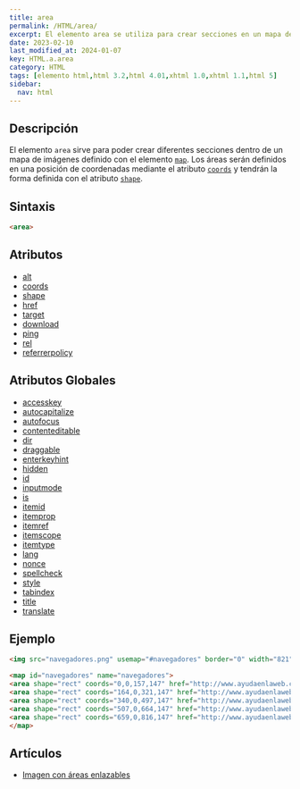 ```yaml
---
title: area
permalink: /HTML/area/
excerpt: El elemento area se utiliza para crear secciones en un mapa de imágenes definido por el elemento map. Las áreas se definen con coordenadas y formas específicas. Atributos y ejemplos disponibles.
date: 2023-02-10
last_modified_at: 2024-01-07
key: HTML.a.area
category: HTML
tags: [elemento html,html 3.2,html 4.01,xhtml 1.0,xhtml 1.1,html 5]
sidebar:
  nav: html
---
```


## Descripción


El elemento `area` sirve para poder crear diferentes secciones dentro de un mapa de imágenes definido con el elemento [`map`](https://www.w3api.com/HTML/map). Los áreas serán definidos en una posición de coordenadas mediante el atributo [`coords`](https://www.w3api.com/HTML/area/coords) y tendrán la forma definida con el atributo [`shape`](https://www.w3api.com/HTML/area/shape).


## Sintaxis


```html
<area>
```


## Atributos

- [alt](/HTML/area/alt/)
- [coords](/HTML/area/coords/)
- [shape](/HTML/area/shape/)
- [href](/HTML/area/href/)
- [target](/HTML/area/target/)
- [download](/HTML/area/download/)
- [ping](/HTML/area/ping/)
- [rel](/HTML/area/rel/)
- [referrerpolicy](/HTML/area/referrerpolicy/)

## Atributos Globales

- [accesskey](/HTML/accesskey/)
- [autocapitalize](/HTML/autocapitalize/)
- [autofocus](/HTML/autofocus/)
- [contenteditable](/HTML/contenteditable/)
- [dir](/HTML/dir/)
- [draggable](/HTML/draggable/)
- [enterkeyhint](/HTML/enterkeyhint/)
- [hidden](/HTML/hidden/)
- [id](https://www.manualweb.net/HTML/id/)
- [inputmode](/HTML/inputmode/)
- [is](/HTML/is/)
- [itemid](/HTML/itemid/)
- [itemprop](/HTML/itemprop/)
- [itemref](/HTML/itemref/)
- [itemscope](/HTML/itemscope/)
- [itemtype](/HTML/itemtype/)
- [lang](/HTML/lang/)
- [nonce](/HTML/nonce/)
- [spellcheck](/HTML/spellcheck/)
- [style](/HTML/style/)
- [tabindex](/HTML/tabindex/)
- [title](/HTML/title/)
- [translate](/HTML/translate/)

## Ejemplo


```html
<img src="navegadores.png" usemap="#navegadores" border="0" width="821" height="152" alt="Navegadores" />

<map id="navegadores" name="navegadores">
<area shape="rect" coords="0,0,157,147" href="http://www.ayudaenlaweb.com/navegadores/que-es-internet-explorer/" alt="Internet Explorer" title="Internet Explorer"    />
<area shape="rect" coords="164,0,321,147" href="http://www.ayudaenlaweb.com/navegadores/que-es-firefox/" alt="Firefox" title="Firefox"    />
<area shape="rect" coords="340,0,497,147" href="http://www.ayudaenlaweb.com/navegadores/que-es-google-chrome/" alt="Google Chrome" title="Google Chrome"    />
<area shape="rect" coords="507,0,664,147" href="http://www.ayudaenlaweb.com/navegadores/que-es-safari/" alt="Safari" title="Safari"    />
<area shape="rect" coords="659,0,816,147" href="http://www.ayudaenlaweb.com/navegadores/que-es-opera/" alt="Opera" title="Opera"    />
</map>
```


## Artículos

- [Imagen con áreas enlazables](http://lineadecodigo.com/html/imagen-con-areas-enlazables/)
